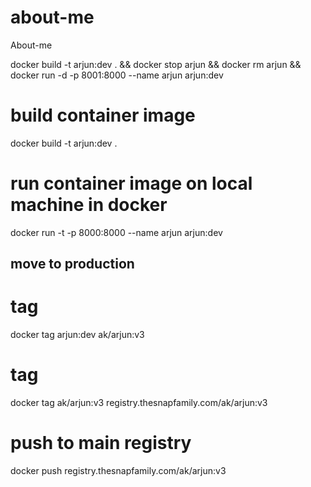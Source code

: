 # about-me
 About-me


docker build -t arjun:dev . && docker stop arjun && docker rm arjun && docker run -d -p 8001:8000 --name arjun arjun:dev

# build container image 
docker build -t arjun:dev .

# run container image on local machine in docker
docker run -t -p 8000:8000 --name arjun  arjun:dev 

## move to production
# tag
docker tag arjun:dev ak/arjun:v3 
# tag
docker tag ak/arjun:v3 registry.thesnapfamily.com/ak/arjun:v3
# push to main registry
docker push registry.thesnapfamily.com/ak/arjun:v3